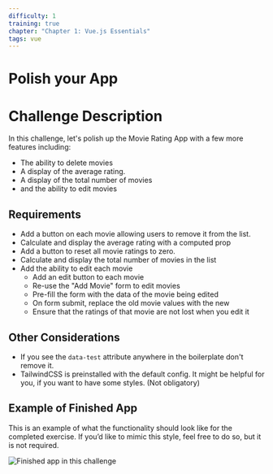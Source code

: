 ```yaml
---
difficulty: 1
training: true
chapter: "Chapter 1: Vue.js Essentials"
tags: vue
---
```


# Polish your App

# Challenge Description
In this challenge, let's polish up the Movie Rating App with a few more features including:
- The ability to delete movies
- A display of the average rating.
- A display of the total number of movies
- and the ability to edit movies

## Requirements
- Add a button on each movie allowing users to remove it from the list. 
- Calculate and display the average rating with a computed prop
- Add a button to reset all movie ratings to zero.
- Calculate and display the total number of movies in the list
- Add the ability to edit each movie
  - Add an edit button to each movie 
  - Re-use the "Add Movie" form to edit movies
  - Pre-fill the form with the data of the movie being edited
  - On form submit, replace the old movie values with the new
  - Ensure that the ratings of that movie are not lost when you edit it

## Other Considerations

- If you see the `data-test` attribute anywhere in the boilerplate don't remove it.
- TailwindCSS is preinstalled with the default config. It might be helpful for you, if you want to have some styles. (Not obligatory)

## Example of Finished App

This is an example of what the functionality should look like for the completed exercise. If you’d like to mimic this style, feel free to do so, but it is not required.

![Finished app in this challenge](https://i.imgur.com/FwQdY32.gif)

